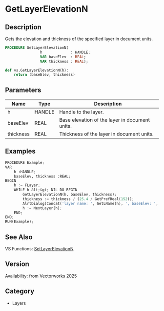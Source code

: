 # GetLayerElevationN

## Description
Gets the elevation and thickness of the specified layer in document units.

```pascal
PROCEDURE GetLayerElevationN(
				h             : HANDLE;
				VAR baseElev  : REAL;
				VAR thickness : REAL);
```

```python
def vs.GetLayerElevationN(h):
    return (baseElev, thickness)
```

## Parameters
|Name|Type|Description|
|---|---|---|
|h|HANDLE|Handle to the layer.|
|baseElev|REAL|Base elevation of the layer in document units.|
|thickness|REAL|Thickness of the layer in document units.|

## Examples
```python
PROCEDURE Example;
VAR
	h :HANDLE; 
	baseElev, thickness :REAL;
BEGIN
	h := FLayer;
	WHILE h &lt;&gt; NIL DO BEGIN
		GetLayerElevationN(h, baseElev, thickness);
		thickness := thickness / (25.4 / GetPrefReal(152));
		AlrtDialog(Concat('layer name: ', GetLName(h), ', baseElev: ', baseElev, ', thickness: ', thickness));
		h := NextLayer(h);
	END;
END;
RUN(Example);
```

## See Also
VS Functions:
[SetLayerElevationN](SetLayerElevationN.md)

## Version
Availability: from Vectorworks 2025

## Category
* Layers

